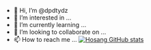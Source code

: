 - 👋 Hi, I’m @dpdtydz
- 👀 I’m interested in ...
- 🌱 I’m currently learning ...
- 💞️ I’m looking to collaborate on ...
- 📫 How to reach me ...
[![Hosang GitHub stats](https://github-readme-stats.vercel.app/api?username=dpdtydz)](https://github.com/anuraghazra/github-readme-stats)

<!---
dpdtydz/dpdtydz is a ✨ special ✨ repository because its `README.md` (this file) appears on your GitHub profile.
You can click the Preview link to take a look at your changes.
--->

